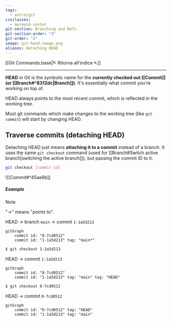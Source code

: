 ```yaml
---
tags:
  - extra/git
cssclasses:
  - mermaid-center
git-section: Branching and Refs
git-section-order: "3"
git-order: "2"
image: git-head-image.png
aliases: Detaching HEAD
---
```


[[Git Commands.base|↖ Ritorna all'indice ↖]]

---
**HEAD** in Git is the symbolic name for the **currently checked out [[Commit]] (or [[Branch#^8312dc|Branch]])**. It's essentially what commit you're working on top of.

HEAD always points to the most recent commit, which is reflected in the working tree.

Most git commands which make changes to the working tree (like `git commit`) will start by changing HEAD.

## Traverse commits (detaching HEAD)

Detaching HEAD just means **attaching it to a commit** instead of a branch. It uses the same `git checkout` command (used for [[Branch#Switch active branch|switching the active branch]]), but passing the commit ID to it.

```bash
git checkout [commit-id]
```

![[Commit#^45ae6b]]

##### Example

> [!NOTE]
> "->" means "points to".

HEAD -> branch `main` -> commit `1-1a5d213`

```mermaid
gitGraph
	commit id: "0-7cd0512"
	commit id: "1-1a5d213" tag: "main*"
```

```bash
$ git checkout 1-1a5d213
```

HEAD -> commit `1-1a5d213`

```mermaid
gitGraph
	commit id: "0-7cd0512"
	commit id: "1-1a5d213" tag: "main" tag: "HEAD"
```

```bash
$ git checkout 0-7cd0512
```

HEAD -> commit `0-7cd0512`

```mermaid
gitGraph
	commit id: "0-7cd0512" tag: "HEAD"
	commit id: "1-1a5d213" tag: "main"
```
